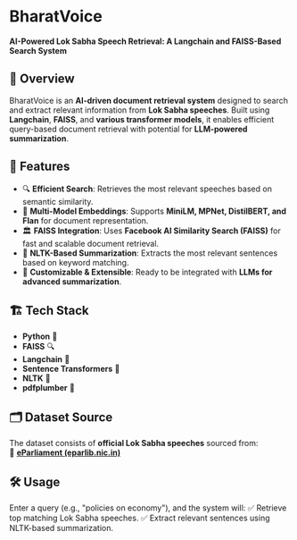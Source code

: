 # BharatVoice  
**AI-Powered Lok Sabha Speech Retrieval: A Langchain and FAISS-Based Search System**  

## 📌 Overview  
BharatVoice is an **AI-driven document retrieval system** designed to search and extract relevant information from **Lok Sabha speeches**. Built using **Langchain**, **FAISS**, and **various transformer models**, it enables efficient query-based document retrieval with potential for **LLM-powered summarization**.  

## 🚀 Features  
- 🔍 **Efficient Search**: Retrieves the most relevant speeches based on semantic similarity.  
- 📄 **Multi-Model Embeddings**: Supports **MiniLM, MPNet, DistilBERT, and Flan** for document representation.  
- 🏛 **FAISS Integration**: Uses **Facebook AI Similarity Search (FAISS)** for fast and scalable document retrieval.  
- 📝 **NLTK-Based Summarization**: Extracts the most relevant sentences based on keyword matching.  
- 🔧 **Customizable & Extensible**: Ready to be integrated with **LLMs for advanced summarization**.  

## 🏗 Tech Stack  
- **Python** 🐍  
- **FAISS** 🔍  
- **Langchain** 🔗  
- **Sentence Transformers** 🧠  
- **NLTK** 📜  
- **pdfplumber** 📄  

## 🗂 Dataset Source  
The dataset consists of **official Lok Sabha speeches** sourced from:  
🔗 **[eParliament (eparlib.nic.in)](https://eparlib.nic.in/handle/123456789/7/browse?type=date&sort_by=1&order=DESC&rpp=20&etal=-1&null=&offset=0)**  

## 🛠 Usage
Enter a query (e.g., "policies on economy"), and the system will:
✅ Retrieve top matching Lok Sabha speeches.
✅ Extract relevant sentences using NLTK-based summarization.
